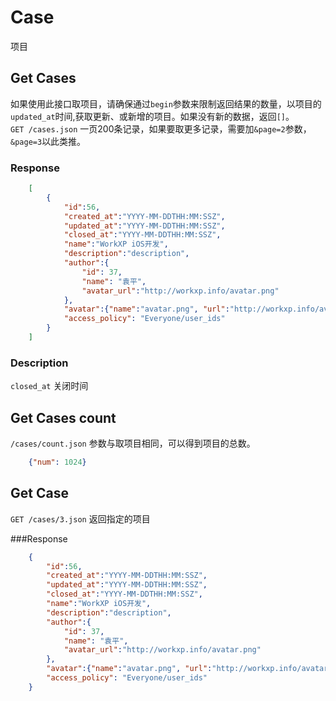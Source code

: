 # Case
项目

## Get Cases
如果使用此接口取项目，请确保通过`begin`参数来限制返回结果的数量，以项目的`updated_at`时间,获取更新、或新增的项目。如果没有新的数据，返回`[]`。  
`GET /cases.json`  一页200条记录，如果要取更多记录，需要加`&page=2`参数，`&page=3`以此类推。

### Response

```json
	[
		{
			"id":56,
			"created_at":"YYYY-MM-DDTHH:MM:SSZ",
			"updated_at":"YYYY-MM-DDTHH:MM:SSZ",
			"closed_at":"YYYY-MM-DDTHH:MM:SSZ",
			"name":"WorkXP iOS开发",  
			"description":"description",
			"author":{
				"id": 37,
				"name": "袁平",
				"avatar_url":"http://workxp.info/avatar.png"
			},
			"avatar":{"name":"avatar.png", "url":"http://workxp.info/avatar.png"},
			"access_policy": "Everyone/user_ids"
		}
	]
```

### Description
`closed_at` 关闭时间

## Get Cases count
`/cases/count.json` 参数与取项目相同，可以得到项目的总数。

```json
	{"num": 1024}
```

## Get Case
`GET /cases/3.json` 返回指定的项目

###Response

```json
	{
		"id":56,
		"created_at":"YYYY-MM-DDTHH:MM:SSZ",
		"updated_at":"YYYY-MM-DDTHH:MM:SSZ",
		"closed_at":"YYYY-MM-DDTHH:MM:SSZ",
		"name":"WorkXP iOS开发",  
		"description":"description",
		"author":{
			"id": 37,
			"name": "袁平",
			"avatar_url":"http://workxp.info/avatar.png"
		},
		"avatar":{"name":"avatar.png", "url":"http://workxp.info/avatar.png"},
		"access_policy": "Everyone/user_ids"
	}
	
```